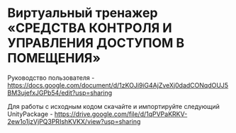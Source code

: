 # Виртуальный тренажер «СРЕДСТВА КОНТРОЛЯ И УПРАВЛЕНИЯ ДОСТУПОМ В ПОМЕЩЕНИЯ»

Руководство пользователя - https://docs.google.com/document/d/1zKOJi9iG4AjZveXj0dadCONqdOUJ5BM3ujefxJGPb54/edit?usp=sharing

Для работы с исходным кодом скачайте и импортируйте следующий UnityPackage - https://drive.google.com/file/d/1qPVPaKRKV-2ew1o1jzVjPQ3PRIshKVKX/view?usp=sharing